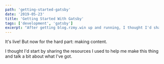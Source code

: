 ```yaml
---
path: 'getting-started-gatsby'
date: '2019-05-23'
title: 'Getting Started With Gatsby'
tags: ['development', 'gatsby']
excerpt: "After getting blog.rzmy.win up and running, I thought I'd share the resources I used to get things going."
---
```


It's live! But now for the hard part: making content. 

I thought I'd start by sharing the resources I used to help me make this thing and talk a bit about what I've got.

